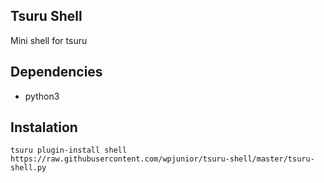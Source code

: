 Tsuru Shell
-----------

Mini shell for tsuru

Dependencies
------------
* python3

Instalation
-----------
```
tsuru plugin-install shell https://raw.githubusercontent.com/wpjunior/tsuru-shell/master/tsuru-shell.py
```
